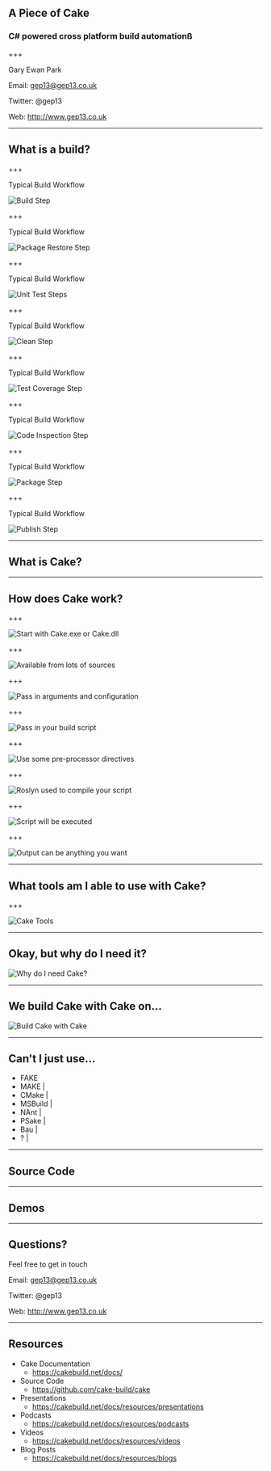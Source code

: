 ## A Piece of Cake
### C# powered cross platform build automationß

+++

Gary Ewan Park

Email: gep13@gep13.co.uk

Twitter: @gep13

Web: http://www.gep13.co.uk

---

## What is a build?

+++

Typical Build Workflow

<!-- .slide: data-background-transition="none" -->
![Build Step](assets/images/build-workflow-1.png)

+++

Typical Build Workflow

<!-- .slide: data-background-transition="none" -->
![Package Restore Step](assets/images/build-workflow-2.png)

+++

Typical Build Workflow

<!-- .slide: data-background-transition="none" -->
![Unit Test Steps](assets/images/build-workflow-3.png)

+++

Typical Build Workflow

<!-- .slide: data-background-transition="none" -->
![Clean Step](assets/images/build-workflow-4.png)

+++

Typical Build Workflow

<!-- .slide: data-background-transition="none" -->
![Test Coverage Step](assets/images/build-workflow-5.png)

+++

Typical Build Workflow

<!-- .slide: data-background-transition="none" -->
![Code Inspection Step](assets/images/build-workflow-6.png)

+++

Typical Build Workflow

<!-- .slide: data-background-transition="none" -->
![Package Step](assets/images/build-workflow-7.png)

+++

Typical Build Workflow

<!-- .slide: data-background-transition="none" -->
![Publish Step](assets/images/build-workflow-8.png)

---

## What is Cake?

---

## How does Cake work?

+++

![Start with Cake.exe or Cake.dll](assets/images/how-does-cake-work-1.png)

+++

<!-- .slide: data-background-transition="none" -->
![Available from lots of sources](assets/images/how-does-cake-work-2.png)

+++

<!-- .slide: data-background-transition="none" -->
![Pass in arguments and configuration](assets/images/how-does-cake-work-3.png)

+++

<!-- .slide: data-background-transition="none" -->
![Pass in your build script](assets/images/how-does-cake-work-4.png)

+++

<!-- .slide: data-background-transition="none" -->
![Use some pre-processor directives](assets/images/how-does-cake-work-5.png)

+++

<!-- .slide: data-background-transition="none" -->
![Roslyn used to compile your script](assets/images/how-does-cake-work-6.png)

+++

<!-- .slide: data-background-transition="none" -->
![Script will be executed](assets/images/how-does-cake-work-7.png)

+++

<!-- .slide: data-background-transition="none" -->
![Output can be anything you want](assets/images/how-does-cake-work-8.png)

---

## What tools am I able to use with Cake?

+++

![Cake Tools](assets/images/tools-you-can-use-with-cake.png)

---

## Okay, but why do I need it?

![Why do I need Cake?](assets/images/but-why-do-i-need-it.png)

---

## We build Cake with Cake on...

![Build Cake with Cake](assets/images/build-cake-with-cake.png)

---

## Can't I just use...

- FAKE
- MAKE |
- CMake |
- MSBuild |
- NAnt |
- PSake |
- Bau |
- ? |

---

## Source Code

---

## Demos

---

## Questions?

Feel free to get in touch

Email: gep13@gep13.co.uk

Twitter: @gep13

Web: http://www.gep13.co.uk

---

## Resources

* Cake Documentation
  * https://cakebuild.net/docs/
* Source Code
  * https://github.com/cake-build/cake
* Presentations
  * https://cakebuild.net/docs/resources/presentations
* Podcasts
  * https://cakebuild.net/docs/resources/podcasts
* Videos
  * https://cakebuild.net/docs/resources/videos
* Blog Posts
  * https://cakebuild.net/docs/resources/blogs